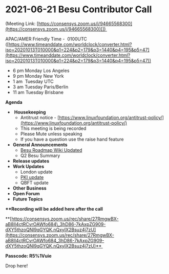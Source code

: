 # 2021-06-21 Besu Contributor Call

(Meeting Link: ⁨[https://consensys.zoom.us/j/94665568300](https://consensys.zoom.us/j/94665568300)[⁩]) 

APAC/AMER Friendly Time -  0100UTC ([https://www.timeanddate.com/worldclock/converter.html?iso=20201013T010000&p1=224&p2=179&p3=1440&p4=195&p5=47](https://www.timeanddate.com/worldclock/converter.html?iso=20201013T010000&p1=224&p2=179&p3=1440&p4=195&p5=47))

- 6 pm Monday Los Angeles
- 9 pm Monday New York
- 1 am  Tuesday UTC
- 3 am Tuesday Paris/Berlin
- 11 am Tuesday Brisbane

**Agenda**

-  **Housekeeping**
  - Antitrust notice - [https://www.linuxfoundation.org/antitrust-policy/](https://www.linuxfoundation.org/antitrust-policy/)
  - This meeting is being recorded
  - Please Mute unless speaking
  - If you have a question use the raise hand feature
- **General Announcements**
  - [Besu Roadmap Wiki Updated](https://lf-hyperledger.atlassian.net/wiki/display/BESU/Future+Release+Dates)
  - Q2 Besu Summary
- **Release updates**
- **Work Updates**
  - London update
  - [PKI update](https://lf-hyperledger.atlassian.net/wiki/download/attachments/22154926/Besu%20PKI%20Support.pdf?version=1&modificationDate=1625543732000&cacheVersion=1&api=v2)
  - QBFT update
- **Other Business** 
- **Open Forum**
- **Future Topics**

  

**\*\*Recording will be added here after the call**

**[https://consensys.zoom.us/rec/share/27RmgwBX-aB8lI4ctRCvrOAWfo684\_3hD86-7kAxpZG909-dXY5thzoQNl9qGYQK.nQxyIX2Bsuz4j7zU](https://consensys.zoom.us/rec/share/27RmgwBX-aB8lI4ctRCvrOAWfo684_3hD86-7kAxpZG909-dXY5thzoQNl9qGYQK.nQxyIX2Bsuz4j7zU)** 

**Passcode: R5%1Vuie**

  

  

  

Drop here!